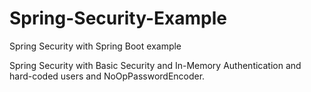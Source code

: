 # Spring-Security-Example
Spring Security with Spring Boot example

Spring Security with Basic Security and In-Memory Authentication and hard-coded users and NoOpPasswordEncoder.
